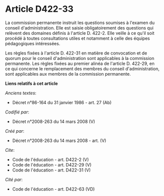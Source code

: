 # Article D422-33

La commission permanente instruit les questions soumises à l'examen du conseil d'administration. Elle est saisie
obligatoirement des questions qui relèvent des domaines définis à l'article D. 422-2. Elle veille à ce qu'il soit procédé à
toutes consultations utiles et notamment à celle des équipes pédagogiques intéressées. 

Les règles fixées à l'article D. 422-31 en matière de convocation et de quorum pour le conseil d'administration sont
applicables à la commission permanente. Les règles fixées au premier alinéa de l'article D. 422-29, en ce qui concerne le
remplacement des membres du conseil d'administration, sont applicables aux membres de la commission permanente.

**Liens relatifs à cet article**

_Anciens textes_:

  - Décret n°86-164 du 31 janvier 1986 - art. 27 (Ab)

_Codifié par_:

  - Décret n°2008-263 du 14 mars 2008 (V)

_Créé par_:

  - Décret n°2008-263 du 14 mars 2008 - art. (V)

_Cite_:

  - Code de l'éducation - art. D422-2 (V)
  - Code de l'éducation - art. D422-29 (V)
  - Code de l'éducation - art. D422-31 (V)

_Cité par_:

  - Code de l'éducation - art. D422-63 (VD)
